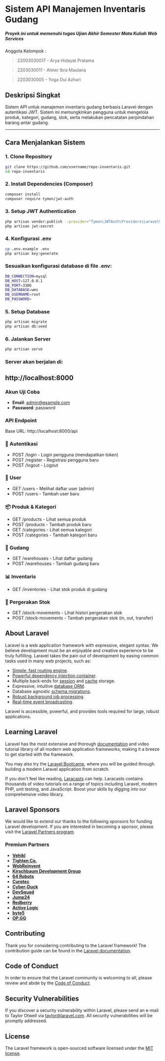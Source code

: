 # Sistem API Manajemen Inventaris Gudang

##### Proyek ini untuk memenuhi tugas Ujian Akhir Semester Mata Kuliah Web Services

Anggota Kelompok :

> 22003030017 - Arya Hidayat Pratama

> 2203030011 - Almer Ibra Maulana

> 2203030005 - Yoga Dui Azhari

## Deskripsi Singkat  
Sistem API untuk manajemen inventaris gudang berbasis Laravel dengan autentikasi JWT. Sistem ini memungkinkan pengguna untuk mengelola produk, kategori, gudang, stok, serta melakukan pencatatan perpindahan barang antar gudang.

---

## Cara Menjalankan Sistem

### 1. Clone Repository
```bash
git clone https://github.com/username/repo-inventaris.git
cd repo-inventaris
```
### 2. Install Dependencies (Composer)
```bash
composer install
composer require tymon/jwt-auth
```
### 3. Setup JWT Authentication
```bash
php artisan vendor:publish --provider="Tymon\JWTAuth\Providers\LaravelServiceProvider"
php artisan jwt:secret
```
### 4. Konfigurasi .env
```bash
cp .env.example .env
php artisan key:generate
```
### Sesuaikan konfigurasi database di file .env:
```bash
DB_CONNECTION=mysql
DB_HOST=127.0.0.1
DB_PORT=3306
DB_DATABASE=wms
DB_USERNAME=root
DB_PASSWORD=
```
### 5. Setup Database
```bash
php artisan migrate
php artisan db:seed
```
### 6. Jalankan Server
```bash
php artisan serve
```
### Server akan berjalan di:
http://localhost:8000
---

### Akun Uji Coba
- **Email**: admin@example.com
- **Password**: password

### API Endpoint
Base URL: http://localhost:8000/api

### 🔐 Autentikasi
- POST /login - Login pengguna (mendapatkan token)
- POST /register - Registrasi pengguna baru
- POST /logout - Logout

### 👤 User
- GET /users - Melihat daftar user (admin)
- POST /users - Tambah user baru

### 📦 Produk & Kategori
- GET /products - Lihat semua produk
- POST /products - Tambah produk baru
- GET /categories - Lihat semua kategori
- POST /categories - Tambah kategori baru

### 🏬 Gudang
- GET /warehouses - Lihat daftar gudang
- POST /warehouses - Tambah gudang baru
### 📊 Inventaris
- GET /inventories - Lihat stok produk di gudang

### 🔁 Pergerakan Stok
- GET /stock-movements - Lihat histori pergerakan stok
- POST /stock-movements - Tambah pergerakan stok (in, out, transfer)
## About Laravel

Laravel is a web application framework with expressive, elegant syntax. We believe development must be an enjoyable and creative experience to be truly fulfilling. Laravel takes the pain out of development by easing common tasks used in many web projects, such as:

- [Simple, fast routing engine](https://laravel.com/docs/routing).
- [Powerful dependency injection container](https://laravel.com/docs/container).
- Multiple back-ends for [session](https://laravel.com/docs/session) and [cache](https://laravel.com/docs/cache) storage.
- Expressive, intuitive [database ORM](https://laravel.com/docs/eloquent).
- Database agnostic [schema migrations](https://laravel.com/docs/migrations).
- [Robust background job processing](https://laravel.com/docs/queues).
- [Real-time event broadcasting](https://laravel.com/docs/broadcasting).

Laravel is accessible, powerful, and provides tools required for large, robust applications.

## Learning Laravel

Laravel has the most extensive and thorough [documentation](https://laravel.com/docs) and video tutorial library of all modern web application frameworks, making it a breeze to get started with the framework.

You may also try the [Laravel Bootcamp](https://bootcamp.laravel.com), where you will be guided through building a modern Laravel application from scratch.

If you don't feel like reading, [Laracasts](https://laracasts.com) can help. Laracasts contains thousands of video tutorials on a range of topics including Laravel, modern PHP, unit testing, and JavaScript. Boost your skills by digging into our comprehensive video library.

## Laravel Sponsors

We would like to extend our thanks to the following sponsors for funding Laravel development. If you are interested in becoming a sponsor, please visit the [Laravel Partners program](https://partners.laravel.com).

### Premium Partners

- **[Vehikl](https://vehikl.com/)**
- **[Tighten Co.](https://tighten.co)**
- **[WebReinvent](https://webreinvent.com/)**
- **[Kirschbaum Development Group](https://kirschbaumdevelopment.com)**
- **[64 Robots](https://64robots.com)**
- **[Curotec](https://www.curotec.com/services/technologies/laravel/)**
- **[Cyber-Duck](https://cyber-duck.co.uk)**
- **[DevSquad](https://devsquad.com/hire-laravel-developers)**
- **[Jump24](https://jump24.co.uk)**
- **[Redberry](https://redberry.international/laravel/)**
- **[Active Logic](https://activelogic.com)**
- **[byte5](https://byte5.de)**
- **[OP.GG](https://op.gg)**

## Contributing

Thank you for considering contributing to the Laravel framework! The contribution guide can be found in the [Laravel documentation](https://laravel.com/docs/contributions).

## Code of Conduct

In order to ensure that the Laravel community is welcoming to all, please review and abide by the [Code of Conduct](https://laravel.com/docs/contributions#code-of-conduct).

## Security Vulnerabilities

If you discover a security vulnerability within Laravel, please send an e-mail to Taylor Otwell via [taylor@laravel.com](mailto:taylor@laravel.com). All security vulnerabilities will be promptly addressed.

## License

The Laravel framework is open-sourced software licensed under the [MIT license](https://opensource.org/licenses/MIT).
